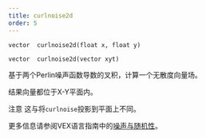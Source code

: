 ```yaml
---
title: curlnoise2d
order: 5
---
```


`vector  curlnoise2d(float x, float y)`

`vector  curlnoise2d(vector xyt)`

基于两个Perlin噪声函数导数的叉积，计算一个无散度向量场。

结果向量都位于X-Y平面内。

注意
这与将`curlnoise`投影到平面上不同。

更多信息请参阅VEX语言指南中的[噪声与随机性](../random.html)。